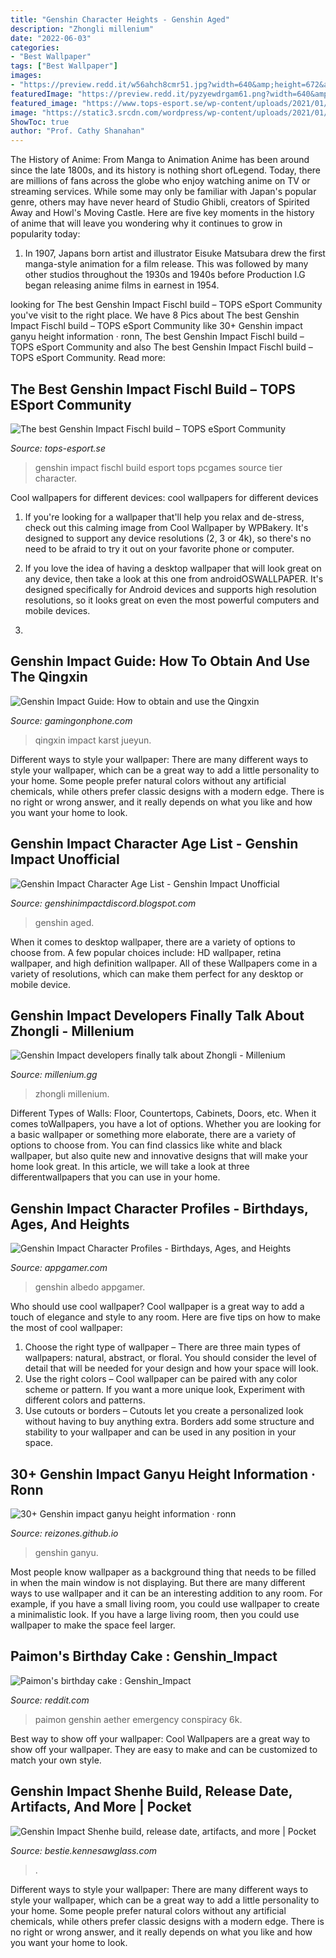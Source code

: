 ```yaml
---
title: "Genshin Character Heights - Genshin Aged"
description: "Zhongli millenium"
date: "2022-06-03"
categories:
- "Best Wallpaper"
tags: ["Best Wallpaper"]
images:
- "https://preview.redd.it/w56ahch8cmr51.jpg?width=640&amp;height=672&amp;crop=smart&amp;auto=webp&amp;s=bccc7e8c5f91a5e4a8cb96041262c5047fc38034"
featuredImage: "https://preview.redd.it/pyzyewdrgam61.png?width=640&amp;crop=smart&amp;auto=webp&amp;s=44a53c7971addea22cdf7d4e921f5327b667dcb4"
featured_image: "https://www.tops-esport.se/wp-content/uploads/2021/01/genshin-impact-fischl-build-best.jpg"
image: "https://static3.srcdn.com/wordpress/wp-content/uploads/2021/01/genshin-impact-characters-digitally-aged-fan-art-01.jpg"
ShowToc: true
author: "Prof. Cathy Shanahan"
---
```



The History of Anime: From Manga to Animation
Anime has been around since the late 1800s, and its history is nothing short ofLegend. Today, there are millions of fans across the globe who enjoy watching anime on TV or streaming services. While some may only be familiar with Japan's popular genre, others may have never heard of Studio Ghibli, creators of Spirited Away and Howl's Moving Castle. Here are five key moments in the history of anime that will leave you wondering why it continues to grow in popularity today:
1) In 1907, Japans born artist and illustrator Eisuke Matsubara drew the first manga-style animation for a film release. This was followed by many other studios throughout the 1930s and 1940s before Production I.G began releasing anime films in earnest in 1954.

	

		
looking for The best Genshin Impact Fischl build – TOPS eSport Community you've visit to the right place. We have 8 Pics about The best Genshin Impact Fischl build – TOPS eSport Community like 30+ Genshin impact ganyu height information · ronn, The best Genshin Impact Fischl build – TOPS eSport Community and also The best Genshin Impact Fischl build – TOPS eSport Community. Read more:
		
    
## The Best Genshin Impact Fischl Build – TOPS ESport Community

<img loading=lazy src="https://www.tops-esport.se/wp-content/uploads/2021/01/genshin-impact-fischl-build-best.jpg" onerror="this.onerror=null;this.src='https://tse3.mm.bing.net/th?id=OIP.RcSXFrsmHySQSTewvyLGcQHaEK&amp;pid=15.1';" alt="The best Genshin Impact Fischl build – TOPS eSport Community">

_Source: tops-esport.se_

>genshin impact fischl build esport tops pcgames source tier character. 

	

Cool wallpapers for different devices:
cool wallpapers for different devices 

1. If you're looking for a wallpaper that'll help you relax and de-stress, check out this calming image from Cool Wallpaper by WPBakery. It's designed to support any device resolutions (2, 3 or 4k), so there's no need to be afraid to try it out on your favorite phone or computer.

2. If you love the idea of having a desktop wallpaper that will look great on any device, then take a look at this one from androidOSWALLPAPER. It's designed specifically for Android devices and supports high resolution resolutions, so it looks great on even the most powerful computers and mobile devices.

3.

    
## Genshin Impact Guide: How To Obtain And Use The Qingxin

<img loading=lazy src="https://gamingonphone.com/wp-content/uploads/2021/04/Qingce-Village-and-Jueyun-Karst-768x264.jpg" onerror="this.onerror=null;this.src='https://tse4.mm.bing.net/th?id=OIP.XkhYTaMBeMBahpgstpTBGAHaCi&amp;pid=15.1';" alt="Genshin Impact Guide: How to obtain and use the Qingxin">

_Source: gamingonphone.com_

>qingxin impact karst jueyun. 

	

Different ways to style your wallpaper:
There are many different ways to style your wallpaper, which can be a great way to add a little personality to your home. Some people prefer natural colors without any artificial chemicals, while others prefer classic designs with a modern edge. There is no right or wrong answer, and it really depends on what you like and how you want your home to look.

    
## Genshin Impact Character Age List - Genshin Impact Unofficial

<img loading=lazy src="https://static3.srcdn.com/wordpress/wp-content/uploads/2021/01/genshin-impact-characters-digitally-aged-fan-art-01.jpg" onerror="this.onerror=null;this.src='https://tse4.mm.bing.net/th?id=OIP.rG0cLWBM7cgPhpH4mvqGowHaDt&amp;pid=15.1';" alt="Genshin Impact Character Age List - Genshin Impact Unofficial">

_Source: genshinimpactdiscord.blogspot.com_

>genshin aged. 

	

When it comes to desktop wallpaper, there are a variety of options to choose from. A few popular choices include: HD wallpaper, retina wallpaper, and high definition wallpaper. All of these Wallpapers come in a variety of resolutions, which can make them perfect for any desktop or mobile device. 

    
## Genshin Impact Developers Finally Talk About Zhongli - Millenium

<img loading=lazy src="https://static1-www.millenium.gg/articles/1/21/79/1/@/207085-screenshot-12-orig-1-article_image_bd-1.png" onerror="this.onerror=null;this.src='https://tse1.mm.bing.net/th?id=OIP.pqVtpkKaoxrG3hTv_RpWBgHaEK&amp;pid=15.1';" alt="Genshin Impact developers finally talk about Zhongli - Millenium">

_Source: millenium.gg_

>zhongli millenium. 

	

Different Types of Walls: Floor, Countertops, Cabinets, Doors, etc.
When it comes toWallpapers, you have a lot of options. Whether you are looking for a basic wallpaper or something more elaborate, there are a variety of options to choose from. You can find classics like white and black wallpaper, but also quite new and innovative designs that will make your home look great. In this article, we will take a look at three differentwallpapers that you can use in your home.

    
## Genshin Impact Character Profiles - Birthdays, Ages, And Heights

<img loading=lazy src="https://resource.appgamer.com/library/640w/2021/gi_bioalbedo.jpg" onerror="this.onerror=null;this.src='https://tse4.mm.bing.net/th?id=OIP.Yr9Ms2oLX3bT5J253iSleAHaIb&amp;pid=15.1';" alt="Genshin Impact Character Profiles - Birthdays, Ages, and Heights">

_Source: appgamer.com_

>genshin albedo appgamer. 

	

Who should use cool wallpaper?
Cool wallpaper is a great way to add a touch of elegance and style to any room. Here are five tips on how to make the most of cool wallpaper: 
1) Choose the right type of wallpaper – There are three main types of wallpapers: natural, abstract, or floral. You should consider the level of detail that will be needed for your design and how your space will look. 
2) Use the right colors – Cool wallpaper can be paired with any color scheme or pattern. If you want a more unique look, Experiment with different colors and patterns. 
3) Use cutouts or borders – Cutouts let you create a personalized look without having to buy anything extra. Borders add some structure and stability to your wallpaper and can be used in any position in your space.

    
## 30+ Genshin Impact Ganyu Height Information · Ronn

<img loading=lazy src="https://preview.redd.it/pyzyewdrgam61.png?width=640&amp;crop=smart&amp;auto=webp&amp;s=44a53c7971addea22cdf7d4e921f5327b667dcb4" onerror="this.onerror=null;this.src='https://tse2.mm.bing.net/th?id=OIP.nuqSsd9tdBIn0a-mXePpMgHaIK&amp;pid=15.1';" alt="30+ Genshin impact ganyu height information · ronn">

_Source: reizones.github.io_

>genshin ganyu. 

	

Most people know wallpaper as a background thing that needs to be filled in when the main window is not displaying. But there are many different ways to use wallpaper and it can be an interesting addition to any room. For example, if you have a small living room, you could use wallpaper to create a minimalistic look. If you have a large living room, then you could use wallpaper to make the space feel larger.

    
## Paimon&#039;s Birthday Cake : Genshin_Impact

<img loading=lazy src="https://preview.redd.it/w56ahch8cmr51.jpg?width=640&amp;height=672&amp;crop=smart&amp;auto=webp&amp;s=bccc7e8c5f91a5e4a8cb96041262c5047fc38034" onerror="this.onerror=null;this.src='https://tse1.mm.bing.net/th?id=OIP.ekdjBQKI2DybAbR0ylBZ0AHaHx&amp;pid=15.1';" alt="Paimon&#039;s birthday cake : Genshin_Impact">

_Source: reddit.com_

>paimon genshin aether emergency conspiracy 6k. 

	

Best way to show off your wallpaper:
Cool Wallpapers are a great way to show off your wallpaper. They are easy to make and can be customized to match your own style.

    
## Genshin Impact Shenhe Build, Release Date, Artifacts, And More | Pocket

<img loading=lazy src="https://bestie.kennesawglass.com/wp-content/uploads/2022/01/Genshin-Impact-Shenhe-1.jpg" onerror="this.onerror=null;this.src='https://tse2.mm.bing.net/th?id=OIP.VpNcxaLOWDDX9az6t6YFiAHaEK&amp;pid=15.1';" alt="Genshin Impact Shenhe build, release date, artifacts, and more | Pocket">

_Source: bestie.kennesawglass.com_

>. 

	

Different ways to style your wallpaper:
There are many different ways to style your wallpaper, which can be a great way to add a little personality to your home. Some people prefer natural colors without any artificial chemicals, while others prefer classic designs with a modern edge. There is no right or wrong answer, and it really depends on what you like and how you want your home to look.

